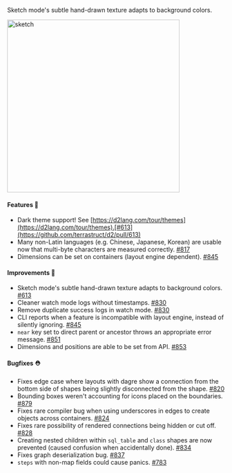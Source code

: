 Sketch mode's subtle hand-drawn texture adapts to background colors.

<img width="399" alt="sketch" src="https://user-images.githubusercontent.com/3120367/221042548-aee58a6c-e0c0-4e58-8d79-d0b609a9d750.png">


#### Features 🚀

- Dark theme support! See [https://d2lang.com/tour/themes](https://d2lang.com/tour/themes).[#613](https://github.com/terrastruct/d2/pull/613)
- Many non-Latin languages (e.g. Chinese, Japanese, Korean) are usable now that multi-byte characters are measured correctly. [#817](https://github.com/terrastruct/d2/pull/817)
- Dimensions can be set on containers (layout engine dependent). [#845](https://github.com/terrastruct/d2/pull/845)

#### Improvements 🧹

- Sketch mode's subtle hand-drawn texture adapts to background colors. [#613](https://github.com/terrastruct/d2/pull/613)
- Cleaner watch mode logs without timestamps. [#830](https://github.com/terrastruct/d2/pull/830)
- Remove duplicate success logs in watch mode. [#830](https://github.com/terrastruct/d2/pull/830)
- CLI reports when a feature is incompatible with layout engine, instead of silently ignoring. [#845](https://github.com/terrastruct/d2/pull/845)
- `near` key set to direct parent or ancestor throws an appropriate error message. [#851](https://github.com/terrastruct/d2/pull/851)
- Dimensions and positions are able to be set from API. [#853](https://github.com/terrastruct/d2/pull/853)

#### Bugfixes ⛑️

- Fixes edge case where layouts with dagre show a connection from the bottom side of shapes being slightly disconnected from the shape. [#820](https://github.com/terrastruct/d2/pull/820)
- Bounding boxes weren't accounting for icons placed on the boundaries. [#879](https://github.com/terrastruct/d2/pull/879)
- Fixes rare compiler bug when using underscores in edges to create objects across containers. [#824](https://github.com/terrastruct/d2/pull/824)
- Fixes rare possibility of rendered connections being hidden or cut off. [#828](https://github.com/terrastruct/d2/pull/828)
- Creating nested children within `sql_table` and `class` shapes are now prevented (caused confusion when accidentally done). [#834](https://github.com/terrastruct/d2/pull/834)
- Fixes graph deserialization bug. [#837](https://github.com/terrastruct/d2/pull/837)
- `steps` with non-map fields could cause panics. [#783](https://github.com/terrastruct/d2/pull/783)
